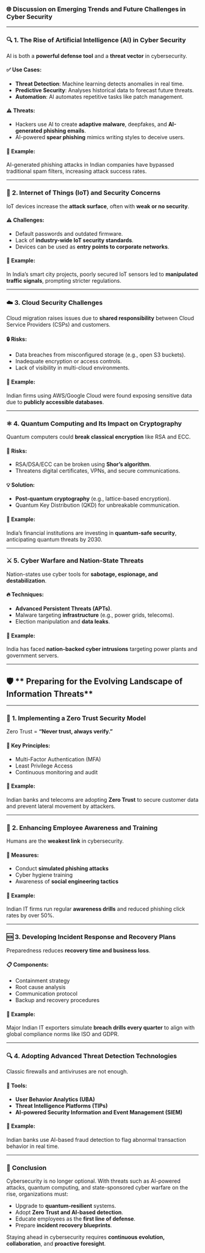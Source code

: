 ### 🌐 **Discussion on Emerging Trends and Future Challenges in Cyber Security**

---

### 🔍 **1. The Rise of Artificial Intelligence (AI) in Cyber Security**

AI is both a **powerful defense tool** and a **threat vector** in cybersecurity.

#### ✅ Use Cases:

* **Threat Detection**: Machine learning detects anomalies in real time.
* **Predictive Security**: Analyses historical data to forecast future threats.
* **Automation**: AI automates repetitive tasks like patch management.

#### ⚠️ Threats:

* Hackers use AI to create **adaptive malware**, deepfakes, and **AI-generated phishing emails**.
* AI-powered **spear phishing** mimics writing styles to deceive users.

#### 📌 Example:

AI-generated phishing attacks in Indian companies have bypassed traditional spam filters, increasing attack success rates.

---

### 🔗 **2. Internet of Things (IoT) and Security Concerns**

IoT devices increase the **attack surface**, often with **weak or no security**.

#### ⚠️ Challenges:

* Default passwords and outdated firmware.
* Lack of **industry-wide IoT security standards**.
* Devices can be used as **entry points to corporate networks**.

#### 📌 Example:

In India’s smart city projects, poorly secured IoT sensors led to **manipulated traffic signals**, prompting stricter regulations.

---

### ☁️ **3. Cloud Security Challenges**

Cloud migration raises issues due to **shared responsibility** between Cloud Service Providers (CSPs) and customers.

#### 🔒 Risks:

* Data breaches from misconfigured storage (e.g., open S3 buckets).
* Inadequate encryption or access controls.
* Lack of visibility in multi-cloud environments.

#### 📌 Example:

Indian firms using AWS/Google Cloud were found exposing sensitive data due to **publicly accessible databases**.

---

### ⚛️ **4. Quantum Computing and Its Impact on Cryptography**

Quantum computers could **break classical encryption** like RSA and ECC.

#### 🔐 Risks:

* RSA/DSA/ECC can be broken using **Shor’s algorithm**.
* Threatens digital certificates, VPNs, and secure communications.

#### 💡 Solution:

* **Post-quantum cryptography** (e.g., lattice-based encryption).
* Quantum Key Distribution (QKD) for unbreakable communication.

#### 📌 Example:

India’s financial institutions are investing in **quantum-safe security**, anticipating quantum threats by 2030.

---

### ⚔️ **5. Cyber Warfare and Nation-State Threats**

Nation-states use cyber tools for **sabotage, espionage, and destabilization**.

#### 🔥 Techniques:

* **Advanced Persistent Threats (APTs)**.
* Malware targeting **infrastructure** (e.g., power grids, telecoms).
* Election manipulation and **data leaks**.

#### 📌 Example:

India has faced **nation-backed cyber intrusions** targeting power plants and government servers.

---

## 🛡️ ** Preparing for the Evolving Landscape of Information Threats**

---

### 🧱 **1. Implementing a Zero Trust Security Model**

Zero Trust = **“Never trust, always verify.”**

#### 🔐 Key Principles:

* Multi-Factor Authentication (MFA)
* Least Privilege Access
* Continuous monitoring and audit

#### 📌 Example:

Indian banks and telecoms are adopting **Zero Trust** to secure customer data and prevent lateral movement by attackers.

---

### 🧠 **2. Enhancing Employee Awareness and Training**

Humans are the **weakest link** in cybersecurity.

#### 🧰 Measures:

* Conduct **simulated phishing attacks**
* Cyber hygiene training
* Awareness of **social engineering tactics**

#### 📌 Example:

Indian IT firms run regular **awareness drills** and reduced phishing click rates by over 50%.

---

### 🆘 **3. Developing Incident Response and Recovery Plans**

Preparedness reduces **recovery time and business loss**.

#### 📋 Components:

* Containment strategy
* Root cause analysis
* Communication protocol
* Backup and recovery procedures

#### 📌 Example:

Major Indian IT exporters simulate **breach drills every quarter** to align with global compliance norms like ISO and GDPR.

---

### 🔍 **4. Adopting Advanced Threat Detection Technologies**

Classic firewalls and antiviruses are not enough.

#### 🚀 Tools:

* **User Behavior Analytics (UBA)**
* **Threat Intelligence Platforms (TIPs)**
* **AI-powered Security Information and Event Management (SIEM)**

#### 📌 Example:

Indian banks use AI-based fraud detection to flag abnormal transaction behavior in real time.

---

### 🧭 **Conclusion**

Cybersecurity is no longer optional. With threats such as AI-powered attacks, quantum computing, and state-sponsored cyber warfare on the rise, organizations must:

* Upgrade to **quantum-resilient** systems.
* Adopt **Zero Trust and AI-based detection**.
* Educate employees as the **first line of defense**.
* Prepare **incident recovery blueprints**.

Staying ahead in cybersecurity requires **continuous evolution, collaboration**, and **proactive foresight**.
